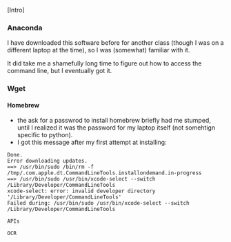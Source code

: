 [Intro]

### Anaconda 

I have downloaded this software before for another class (though I was on a different laptop at the time),
so I was (somewhat) familiar with it.

It did take me a shamefully long time to figure out how to access the command line, but I eventually got it. 

### Wget

#### Homebrew

- the ask for a passwrod to install homebrew briefly had me stumped, until I realized it was the password for my laptop itself (not somehtign specific to python).
- I got this message after my first attempt at installing: 
```Error downloading Command Line Tools for Xcode: The operation couldn’t be completed. (PKDownloadError error 8.)
Done.
Error downloading updates.
==> /usr/bin/sudo /bin/rm -f /tmp/.com.apple.dt.CommandLineTools.installondemand.in-progress
==> /usr/bin/sudo /usr/bin/xcode-select --switch /Library/Developer/CommandLineTools
xcode-select: error: invalid developer directory '/Library/Developer/CommandLineTools'
Failed during: /usr/bin/sudo /usr/bin/xcode-select --switch /Library/Developer/CommandLineTools

APIs

OCR
